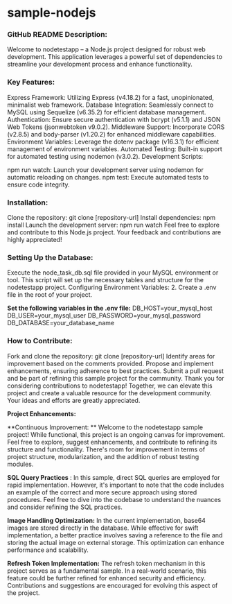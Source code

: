 # sample-nodejs

### GitHub README Description:

Welcome to nodetestapp – a Node.js project designed for robust web development. This application leverages a powerful set of dependencies to streamline your development process and enhance functionality.

###  Key Features:
 

Express Framework: Utilizing Express (v4.18.2) for a fast, unopinionated, minimalist web framework.
Database Integration: Seamlessly connect to MySQL using Sequelize (v6.35.2) for efficient database management.
Authentication: Ensure secure authentication with bcrypt (v5.1.1) and JSON Web Tokens (jsonwebtoken v9.0.2).
Middleware Support: Incorporate CORS (v2.8.5) and body-parser (v1.20.2) for enhanced middleware capabilities.
Environment Variables: Leverage the dotenv package (v16.3.1) for efficient management of environment variables.
Automated Testing: Built-in support for automated testing using nodemon (v3.0.2).
Development Scripts:

npm run watch: Launch your development server using nodemon for automatic reloading on changes.
npm test: Execute automated tests to ensure code integrity.

### Installation:
 
Clone the repository: git clone [repository-url]
Install dependencies: npm install
Launch the development server: npm run watch
Feel free to explore and contribute to this Node.js project. Your feedback and contributions are highly appreciated!

### Setting Up the Database: 

Execute the node_task_db.sql file provided in your MySQL environment or tool. This script will set up the necessary tables and structure for the nodetestapp project.
Configuring Environment Variables:
2. Create a .env file in the root of your project.

**Set the following variables in the .env file:**
DB_HOST=your_mysql_host
DB_USER=your_mysql_user
DB_PASSWORD=your_mysql_password
DB_DATABASE=your_database_name
 
 ### How to Contribute: 

Fork and clone the repository: git clone [repository-url]
Identify areas for improvement based on the comments provided.
Propose and implement enhancements, ensuring adherence to best practices.
Submit a pull request and be part of refining this sample project for the community.
Thank you for considering contributions to nodetestapp! Together, we can elevate this project and create a valuable resource for the development community. Your ideas and efforts are greatly appreciated.

**Project Enhancements:**

**Continuous Improvement: **
Welcome to the nodetestapp sample project! While functional, this project is an ongoing canvas for improvement. Feel free to explore, suggest enhancements, and contribute to refining its structure and functionality. There's room for improvement in terms of project structure, modularization, and the addition of robust testing modules.

**SQL Query Practices**
: In this sample, direct SQL queries are employed for rapid implementation. However, it's important to note that the code includes an example of the correct and more secure approach using stored procedures. Feel free to dive into the codebase to understand the nuances and consider refining the SQL practices.

**Image Handling Optimization:**
 In the current implementation, base64 images are stored directly in the database. While effective for swift implementation, a better practice involves saving a reference to the file and storing the actual image on external storage. This optimization can enhance performance and scalability.

**Refresh Token Implementation:**
 The refresh token mechanism in this project serves as a fundamental sample. In a real-world scenario, this feature could be further refined for enhanced security and efficiency. Contributions and suggestions are encouraged for evolving this aspect of the project.